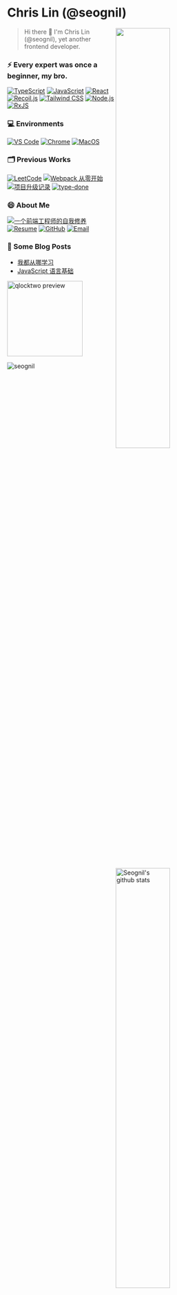 # Chris Lin (@seognil)

<a href="https://profile.codersrank.io/user/seognil">
  <img width="50%" align="right" src="https://cr-skills-chart-widget.azurewebsites.net/api/api?username=seognil" />
</a>

<a href="https://github.com/seognil?tab=repositories&q=&type=source">
  <img width="50%" align="right" src="https://github-readme-stats.vercel.app/api?username=seognil&show_icons=true&hide_title=true" alt="Seognil's github stats" />
</a>

> Hi there 👋 I'm Chris Lin (@seognil), yet another frontend developer.

### ⚡ Every expert was once a beginner, my bro.

[![TypeScript](https://img.shields.io/badge/TypeScript-007ACC?style=for-the-badge&logo=TypeScript&logoColor=ffffff)](https://jkchao.github.io/typescript-book-chinese/)
[![JavaScript](https://img.shields.io/badge/JavaScript-343434?style=for-the-badge&logo=JavaScript&logoColor=F7DF1E)](https://zh.javascript.info/)
[![React](https://img.shields.io/badge/React-23272F?style=for-the-badge&logo=React&logoColor=139EC9)](https://reactjs.org/)
[![Recoil.js](https://img.shields.io/badge/Recoil-3678E5?style=for-the-badge&logo=RxJS&logoColor=fff)](https://recoiljs.org/)
[![Tailwind CSS](https://img.shields.io/badge/Tailwind-38B2AC?style=for-the-badge&logo=Tailwind-CSS&logoColor=fff)](https://tailwindcss.com/)
[![Node.js](https://img.shields.io/badge/Node.js-339933?style=for-the-badge&logo=Node.js&logoColor=fff)](https://nodejs.org/api/)
[![RxJS](https://img.shields.io/badge/RxJS-D81B60?style=for-the-badge&logo=RxJS&logoColor=fff)](https://reactive.how/)

### 💻 Environments

[![VS Code](https://img.shields.io/badge/VS%20Code-007ACC?style=for-the-badge&logo=Visual-Studio-Code&logoColor=fff)](https://code.visualstudio.com/)
[![Chrome](https://img.shields.io/badge/Chrome-4285F4?style=for-the-badge&logo=Google-Chrome&logoColor=fff)](https://www.google.com/chrome/)
[![MacOS](https://img.shields.io/badge/MacOS-000000?style=for-the-badge&logo=Apple&logoColor=fff)](https://www.apple.com.cn/macbook-air/)

### 🗂️ Previous Works

[![LeetCode](https://img.shields.io/badge/LeetCode-f89f1b?style=for-the-badge)](https://github.com/seognil-study/leetcode)
[![Webpack 从零开始](https://img.shields.io/badge/Webpack%20从零开始-8dd6f9?style=for-the-badge)](https://github.com/seognil-study/webpack-playground)
[![项目升级记录](https://img.shields.io/badge/项目升级记录-764abc?style=for-the-badge)](https://github.com/seognil-study/multi-systems-demo)
[![type-done](https://img.shields.io/badge/type%20done-007ACC?style=for-the-badge)](https://www.npmjs.com/package/type-done)

### 😄 About Me

[![一个前端工程师的自我修养](https://img.shields.io/badge/一个前端工程师的自我修养-4285F4?style=for-the-badge&logo=write.as&logoColor=fff)](https://rualc.me/)
[![Resume](https://img.shields.io/badge/Resume-00A98F?style=for-the-badge&logo=About.me&logoColor=fff)](https://github.com/seognil/resume)
[![GitHub](https://img.shields.io/badge/seognil-181717?style=for-the-badge&logo=Github&logoColor=fff)](https://github.com/seognil)
[![Email](https://img.shields.io/badge/seognil@gmail.com-D14836?style=for-the-badge&logo=Gmail&logoColor=fff)](mailto:seognil@gmail.com)

### 📕 Some Blog Posts

- [我都从哪学习](https://rualc.me/study/where-do-i-learn-from/)
- [JavaScript 语言基础](https://rualc.me/cs/javascript-language-basic/)

<a href="https://seognil.github.io/qlocktwo/">
  <img src="https://github.com/seognil/qlocktwo/blob/master/demo-preview.png?raw=true" alt="qlocktwo preview" height="175px"/>
</a>

![seognil](https://komarev.com/ghpvc/?username=seognil&label=Visitors)

<!-- ↓ Dude, You are awesome -->
<!-- https://github.com/syfxlin/syfxlin -->
<!-- https://github.com/SukkaW/SukkaW -->
<!-- https://github.com/Armaldio/armaldio -->

<!-- https://shields.io/category/other -->
<!-- https://simpleicons.org/ -->
<!-- https://colorswall.com/ -->

<!-- <a href="http://motions.cat/top.html#0040"><img src="http://motions.cat/gif/nhn/0040.gif" alt="VR in the Dark!" height="195px" /></a> -->

<!-- <img src="https://github-readme-stats.vercel.app/api/top-langs/?username=seognil&theme=dracula&layout=compact&card_width=300" alt="Seognil's Top Langs" height="175px" /> -->
